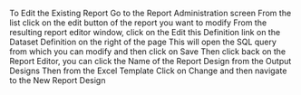 To Edit the Existing Report
Go to the Report Administration screen
From the list click on the edit button of the report you want to modify
From the resulting report editor window, click on the Edit this Definition link on the Dataset Definition on the right of the page
This will open the SQL query from which you can modify and then click on Save
Then click back on the Report Editor, you can click the Name of the Report Design from the Output Designs
Then from the Excel Template Click on Change and then navigate to the New Report Design
